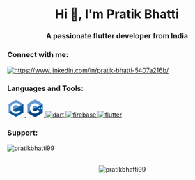 <h1 align="center">Hi 👋, I'm Pratik Bhatti</h1>
<h3 align="center">A passionate flutter developer from India</h3>

<h3 align="left">Connect with me:</h3>
<p align="left">
<a href="https://www.linkedin.com/in/pratik-bhatti-5407a216b/" target="blank"><img align="center" src="https://raw.githubusercontent.com/rahuldkjain/github-profile-readme-generator/master/src/images/icons/Social/linked-in-alt.svg" alt="https://www.linkedin.com/in/pratik-bhatti-5407a216b/" height="30" width="40" /></a>
</p>

<h3 align="left">Languages and Tools:</h3>
<p align="left"> <a href="https://www.cprogramming.com/" target="_blank" rel="noreferrer"> <img src="https://raw.githubusercontent.com/devicons/devicon/master/icons/c/c-original.svg" alt="c" width="40" height="40"/> </a> <a href="https://www.w3schools.com/cpp/" target="_blank" rel="noreferrer"> <img src="https://raw.githubusercontent.com/devicons/devicon/master/icons/cplusplus/cplusplus-original.svg" alt="cplusplus" width="40" height="40"/> </a> <a href="https://dart.dev" target="_blank" rel="noreferrer"> <img src="https://www.vectorlogo.zone/logos/dartlang/dartlang-icon.svg" alt="dart" width="40" height="40"/> </a> <a href="https://firebase.google.com/" target="_blank" rel="noreferrer"> <img src="https://www.vectorlogo.zone/logos/firebase/firebase-icon.svg" alt="firebase" width="40" height="40"/> </a> <a href="https://flutter.dev" target="_blank" rel="noreferrer"> <img src="https://www.vectorlogo.zone/logos/flutterio/flutterio-icon.svg" alt="flutter" width="40" height="40"/> </a> </p>

<h3 align="left">Support:</h3>
<p><a href="https://www.buymeacoffee.com/pratikbhatti99"> <img align="left" src="https://cdn.buymeacoffee.com/buttons/v2/default-yellow.png" height="50" width="210" alt="pratikbhatti99" /></a></p><br><br>

<p><img align="center" src="https://github-readme-stats.vercel.app/api/top-langs?username=pratikbhatti99&show_icons=true&locale=en&layout=compact" alt="pratikbhatti99" /></p>
